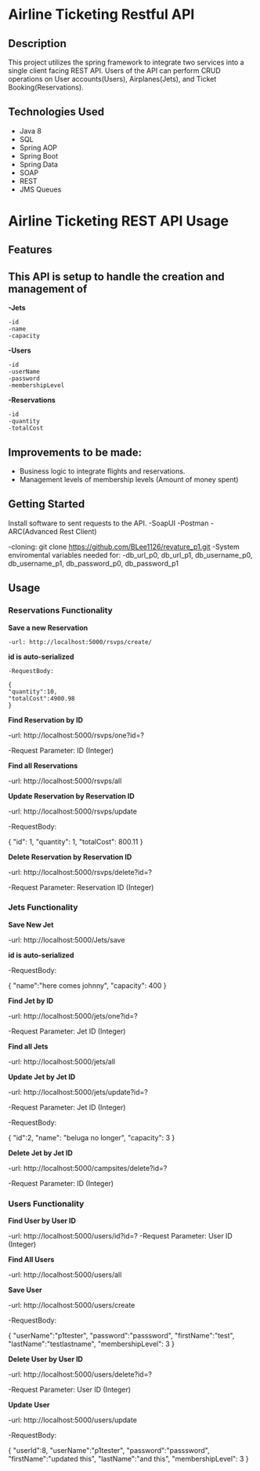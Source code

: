 # Airline Ticketing Restful API
## Description

This project utilizes the spring framework to integrate two services into a single client facing REST API.  Users of the API can perform CRUD operations on User accounts(Users), Airplanes(Jets), and Ticket Booking(Reservations).

## Technologies Used

* Java 8
* SQL
* Spring AOP
* Spring Boot
* Spring Data
* SOAP
* REST
* JMS Queues

Airline Ticketing REST API Usage
==============================




## Features
This API is setup to handle the creation and management of
----------------------------------------------------------
**-Jets**
    
    -id
    -name
    -capacity
**-Users**
   
    -id
    -userName
    -password
    -membershipLevel
**-Reservations**
  
    -id
    -quantity
    -totalCost
    
Improvements to be made:
----------------------------------------------------------
* Business logic to integrate flights and reservations.
* Management levels of membership levels (Amount of money spent)

## Getting Started

Install software to sent requests to the API.
-SoapUI
-Postman
-ARC(Advanced Rest Client)

-cloning: git clone https://github.com/BLee1126/revature_p1.git
-System enviromental variables needed for:
-db_url_p0, db_url_p1, db_username_p0, db_username_p1, db_password_p0, db_password_p1

## Usage

### Reservations Functionality


**Save a new Reservation** 

    -url: http://localhost:5000/rsvps/create/

**id is auto-serialized**

    -RequestBody:

    {
    "quantity":10,
    "totalCost":4900.98
    }    
**Find Reservation by ID**

-url: http://localhost:5000/rsvps/one?id=?

-Request Parameter: ID (Integer)
   
**Find all Reservations**

-url: http://localhost:5000/rsvps/all

**Update Reservation by Reservation ID**

-url: http://localhost:5000/rsvps/update

-RequestBody:

{
    "id": 1,
    "quantity": 1,
    "totalCost": 800.11
}
                   
**Delete Reservation by Reservation ID**

-url: http://localhost:5000/rsvps/delete?id=?

-Request Parameter: Reservation ID (Integer)
    

### Jets Functionality


**Save New Jet**

-url: http://localhost:5000/Jets/save

**id is auto-serialized**

-RequestBody:

{
    "name":"here comes johnny",
    "capacity": 400
}
    
**Find Jet by ID**

-url: http://localhost:5000/jets/one?id=?

-Request Parameter: Jet ID (Integer)
    
**Find all Jets**

-url: http://localhost:5000/jets/all
    
**Update Jet by Jet ID**

-url: http://localhost:5000/jets/update?id=?

-Request Parameter: Jet ID (Integer)

-RequestBody:

{
    "id":2,
    "name": "beluga no longer",
    "capacity": 3
}
                  
**Delete Jet by Jet ID**

-url: http://localhost:5000/campsites/delete?id=?

-Request Parameter: ID (Integer)
   
### Users Functionality


**Find User by User ID**

-url: http://localhost:5000/users/id?id=?
-Request Parameter: User ID (Integer)

**Find All Users**

-url: http://localhost:5000/users/all
    
**Save User**

-url: http://localhost:5000/users/create

-RequestBody:

{
    "userName":"p1tester",
    "password":"passsword",
    "firstName":"test",
    "lastName":"testlastname",
    "membershipLevel": 3
}
                   
**Delete User by User ID**

-url: http://localhost:5000/users/delete?id=?

-Request Parameter: User ID (Integer)
     
 **Update User**
 
 -url: http://localhost:5000/users/update
 
 -RequestBody:
 
{
    "userId":8,
    "userName":"p1tester",
    "password":"passsword",
    "firstName":"updated this",
    "lastName":"and this",
    "membershipLevel": 3
}
    



